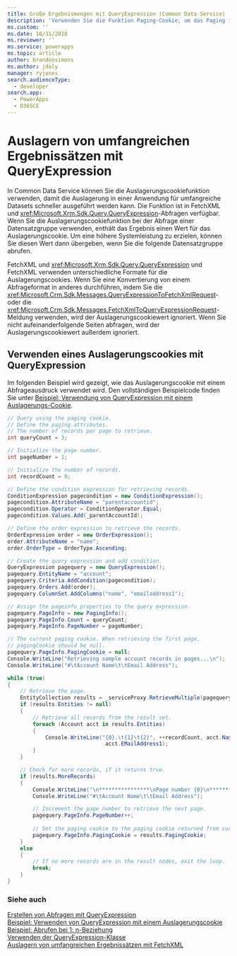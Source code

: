 ```yaml
---
title: Große Ergebnismengen mit QueryExpression (Common Data Service) | Microsoft Docs
description: 'Verwenden Sie die Funktion Paging-Cookie, um das Paging in einer Anwendung für große Datensätze zu beschleunigen. Die Funktion ist in FetchXML und QueryExpression-Abfragen verfügbar.'
ms.custom: ''
ms.date: 10/31/2018
ms.reviewer: ''
ms.service: powerapps
ms.topic: article
author: brandonsimons
ms.author: jdaly
manager: ryjones
search.audienceType:
  - developer
search.app:
  - PowerApps
  - D365CE
---
```

# <a name="page-large-result-sets-with-queryexpression"></a>Auslagern von umfangreichen Ergebnissätzen mit QueryExpression

In Common Data Service können Sie die Auslagerungscookiefunktion verwenden, damit die Auslagerung in einer Anwendung für umfangreiche Datasets schneller ausgeführt werden kann. Die Funktion ist in FetchXML und <xref:Microsoft.Xrm.Sdk.Query.QueryExpression>-Abfragen verfügbar. Wenn Sie die Auslagerungscookiefunktion bei der Abfrage einer Datensatzgruppe verwenden, enthält das Ergebnis einen Wert für das Auslagerungscookie. Um eine höhere Systemleistung zu erzielen, können Sie diesen Wert dann übergeben, wenn Sie die folgende Datensatzgruppe abrufen.  
  
 FetchXML und <xref:Microsoft.Xrm.Sdk.Query.QueryExpression> und FetchXML verwenden unterschiedliche Formate für die Auslagerungscookies. Wenn Sie eine Konvertierung von einem Abfrageformat in anderes durchführen, indem Sie die <xref:Microsoft.Crm.Sdk.Messages.QueryExpressionToFetchXmlRequest>- oder die <xref:Microsoft.Crm.Sdk.Messages.FetchXmlToQueryExpressionRequest>-Meldung verwenden, wird der Auslagerungscookiewert ignoriert. Wenn Sie nicht aufeinanderfolgende Seiten abfragen, wird der Auslagerungscookiewert außerdem ignoriert.  
  
<a name="QueryExpression"></a>   
## <a name="using-a-paging-cookie-with-queryexpression"></a>Verwenden eines Auslagerungscookies mit QueryExpression  
 Im folgenden Beispiel wird gezeigt, wie das Auslagerungscookie mit einem Abfrageausdruck verwendet wird. Den vollständigen Beispielcode finden Sie unter [Beispiel: Verwendung von QueryExpression mit einem Auslagerungs-Cookie](../org-service/samples/use-queryexpression-with-a-paging-cookie.md).  
  
```csharp
// Query using the paging cookie.
// Define the paging attributes.
// The number of records per page to retrieve.
int queryCount = 3;

// Initialize the page number.
int pageNumber = 1;

// Initialize the number of records.
int recordCount = 0;

// Define the condition expression for retrieving records.
ConditionExpression pagecondition = new ConditionExpression();
pagecondition.AttributeName = "parentaccountid";
pagecondition.Operator = ConditionOperator.Equal;
pagecondition.Values.Add(_parentAccountId);

// Define the order expression to retrieve the records.
OrderExpression order = new OrderExpression();
order.AttributeName = "name";
order.OrderType = OrderType.Ascending;

// Create the query expression and add condition.
QueryExpression pagequery = new QueryExpression();
pagequery.EntityName = "account";
pagequery.Criteria.AddCondition(pagecondition);
pagequery.Orders.Add(order);
pagequery.ColumnSet.AddColumns("name", "emailaddress1");                   

// Assign the pageinfo properties to the query expression.
pagequery.PageInfo = new PagingInfo();
pagequery.PageInfo.Count = queryCount;
pagequery.PageInfo.PageNumber = pageNumber;

// The current paging cookie. When retrieving the first page, 
// pagingCookie should be null.
pagequery.PageInfo.PagingCookie = null;
Console.WriteLine("Retrieving sample account records in pages...\n");
Console.WriteLine("#\tAccount Name\t\tEmail Address"); 

while (true)
{
    // Retrieve the page.
    EntityCollection results = _serviceProxy.RetrieveMultiple(pagequery);
    if (results.Entities != null)
    {
        // Retrieve all records from the result set.
        foreach (Account acct in results.Entities)
        {
            Console.WriteLine("{0}.\t{1}\t{2}", ++recordCount, acct.Name,
                               acct.EMailAddress1);
        }
    }

    // Check for more records, if it returns true.
    if (results.MoreRecords)
    {
        Console.WriteLine("\n****************\nPage number {0}\n****************", pagequery.PageInfo.PageNumber);
        Console.WriteLine("#\tAccount Name\t\tEmail Address");

        // Increment the page number to retrieve the next page.
        pagequery.PageInfo.PageNumber++;
        
        // Set the paging cookie to the paging cookie returned from current results.
        pagequery.PageInfo.PagingCookie = results.PagingCookie;
    }
    else
    {
        // If no more records are in the result nodes, exit the loop.
        break;
    }
}
```

### <a name="see-also"></a>Siehe auch  
 [Erstellen von Abfragen mit QueryExpression](build-queries-with-queryexpression.md)   
 [Beispiel: Verwenden von QueryExpression mit einem Auslagerungscookie](samples/use-queryexpression-with-a-paging-cookie.md)   
 [Beispiel: Abrufen bei 1: n-Beziehung](/dynamics365/customer-engagement/developer/retrieve-with-one-to-many-relationship)   
 [Verwenden der QueryExpression-Klasse](use-queryexpression-class.md)   
 [Auslagern von umfangreichen Ergebnissätzen mit FetchXML](page-large-result-sets-with-fetchxml.md)